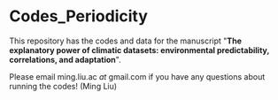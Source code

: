 # Codes_Periodicity

This repository has the codes and data for the manuscript "__The explanatory power of climatic datasets: environmental predictability, correlations, and adaptation__". 



Please email ming.liu.ac *at* gmail.com if you have any questions about running the codes! (Ming Liu)
